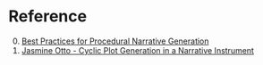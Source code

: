 # Reference

0. [Best Practices for Procedural Narrative Generation](https://www.youtube.com/watch?v=k2rgzZ2WXKo)
0. [Jasmine Otto - Cyclic Plot Generation in a Narrative Instrument](https://www.youtube.com/watch?v=NjIDVIIg1lY)

